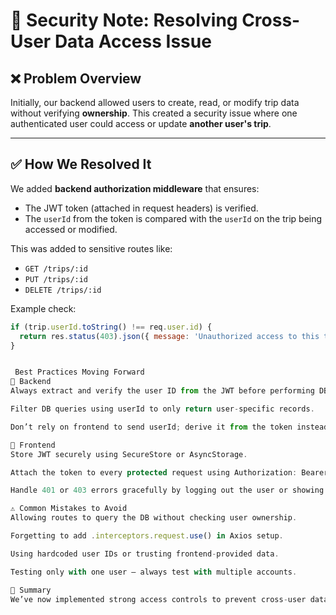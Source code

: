 # 🔐 Security Note: Resolving Cross-User Data Access Issue

## ❌ Problem Overview

Initially, our backend allowed users to create, read, or modify trip data without verifying **ownership**. This created a security issue where one authenticated user could access or update **another user's trip**.

---

## ✅ How We Resolved It

We added **backend authorization middleware** that ensures:

- The JWT token (attached in request headers) is verified.
- The `userId` from the token is compared with the `userId` on the trip being accessed or modified.

This was added to sensitive routes like:
- `GET /trips/:id`
- `PUT /trips/:id`
- `DELETE /trips/:id`

Example check:

```js
if (trip.userId.toString() !== req.user.id) {
  return res.status(403).json({ message: 'Unauthorized access to this trip' });
}


 Best Practices Moving Forward
🔐 Backend
Always extract and verify the user ID from the JWT before performing DB actions.

Filter DB queries using userId to only return user-specific records.

Don’t rely on frontend to send userId; derive it from the token instead.

📲 Frontend
Store JWT securely using SecureStore or AsyncStorage.

Attach the token to every protected request using Authorization: Bearer <token>.

Handle 401 or 403 errors gracefully by logging out the user or showing appropriate messages.

⚠️ Common Mistakes to Avoid
Allowing routes to query the DB without checking user ownership.

Forgetting to add .interceptors.request.use() in Axios setup.

Using hardcoded user IDs or trusting frontend-provided data.

Testing only with one user — always test with multiple accounts.

📌 Summary
We’ve now implemented strong access controls to prevent cross-user data leaks. Always verify ownership before exposing or modifying any sensitive data.